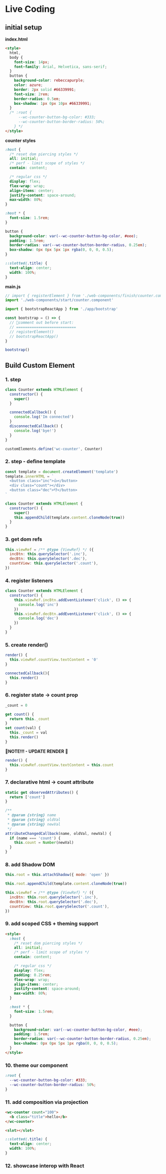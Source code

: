 # Live Coding

## initial setup

**index.html**

```html
<style>
  html,
  body {
    font-size: 14px;
    font-family: Arial, Helvetica, sans-serif;
  }
  button {
    background-color: rebeccapurple;
    color: azure;
    border: 2px solid #66339991;
    font-size: 2rem;
    border-radius: 0.5em;
    box-shadow: 1px 0px 10px #66339991;
  }
  /* :root {
      --wc-counter-button-bg-color: #333;
      --wc-counter-button-border-radius: 50%;
    } */
</style>
```

**counter styles**

```css
:host {
  /* reset dom piercing styles */
  all: initial;
  /* perf - limit scope of styles */
  contain: content;

  /* regular css */
  display: flex;
  flex-wrap: wrap;
  align-items: center;
  justify-content: space-around;
  max-width: 80%;
}

:host * {
  font-size: 1.5rem;
}

button {
  background-color: var(--wc-counter-button-bg-color, #eee);
  padding: 1.5rem;
  border-radius: var(--wc-counter-button-border-radius, 0.25em);
  box-shadow: 0px 0px 5px 1px rgba(0, 0, 0, 0.5);
}

::slotted(.title) {
  text-align: center;
  width: 100%;
}
```

**main.js**

```js
// import { registerElement } from './web-components/finish/counter.component'
import './web-components/start/counter.component'

import { bootstrapReactApp } from './app/bootstrap'

const bootstrap = () => {
  // 🚨comment out before start:
  // ===========================
  // registerElement()
  // bootstrapReactApp()
}

bootstrap()
```

## Build Custom Element

### 1. step

```js
class Counter extends HTMLElement {
  constructor() {
    super()
  }

  connectedCallback() {
    console.log('Im connected')
  }
  disconnectedCallback() {
    console.log('bye!')
  }
}

customElements.define('wc-counter', Counter)
```

### 2. step - define template

```js
const template = document.createElement('template')
template.innerHTML = `
  <button class="inc">👍</button>
  <div class="count"></div>
  <button class="dec">👎</button>
`

class Counter extends HTMLElement {
  constructor() {
    super()
    this.appendChild(template.content.cloneNode(true))
  }
}
```

### 3. get dom refs

```js
this.viewRef = /** @type {ViewRef} */ ({
  incBtn: this.querySelector('.inc'),
  decBtn: this.querySelector('.dec'),
  countView: this.querySelector('.count'),
})
```

### 4. register listeners

```js
class Counter extends HTMLElement {
  constructor() {
    this.viewRef.incBtn.addEventListener('click', () => {
      console.log('inc')
    })
    this.viewRef.decBtn.addEventListener('click', () => {
      console.log('dec')
    })
  }
}
```

### 5. create render()

```js
render() {
  this.viewRef.countView.textContent = '0'
}

connectedCallback(){
  this.render()
}
```

### 6. register state -> count prop

```js
_count = 0

get count() {
  return this._count
}
set count(val) {
  this._count = val
  this.render()
}
```

**🚨NOTE!!! - UPDATE RENDER 🚨**

```js
render() {
  this.viewRef.countView.textContent = this.count
}
```

### 7. declarative html -> count attribute

```js
static get observedAttributes() {
  return ['count']
}

/**
 * @param {string} name
 * @param {string} oldVal
 * @param {string} newVal
 */
attributeChangedCallback(name, oldVal, newVal) {
  if (name === 'count') {
    this.count = Number(newVal)
  }
}
```

### 8. add Shadow DOM

```js
this.root = this.attachShadow({ mode: 'open' })

this.root.appendChild(template.content.cloneNode(true))

this.viewRef = /** @type {ViewRef} */ ({
  incBtn: this.root.querySelector('.inc'),
  decBtn: this.root.querySelector('.dec'),
  countView: this.root.querySelector('.count'),
})
```

### 9. add scoped CSS + theming support

```html
<style>
  :host {
    /* reset dom piercing styles */
    all: initial;
    /* perf - limit scope of styles */
    contain: content;

    /* regular css */
    display: flex;
    padding: 0.25rem;
    flex-wrap: wrap;
    align-items: center;
    justify-content: space-around;
    max-width: 80%;
  }

  :host * {
    font-size: 1.5rem;
  }

  button {
    background-color: var(--wc-counter-button-bg-color, #eee);
    padding: 1.5rem;
    border-radius: var(--wc-counter-button-border-radius, 0.25em);
    box-shadow: 0px 0px 5px 1px rgba(0, 0, 0, 0.5);
  }
</style>
```

### 10. theme our component

```css
:root {
  --wc-counter-button-bg-color: #333;
  --wc-counter-button-border-radius: 50%;
}
```

### 11. add composition via projection

```html
<wc-counter count="100">
  <b class="title">hello</b>
</wc-counter>
```

```html
<slot></slot>
```

```css
::slotted(.title) {
  text-align: center;
  width: 100%;
}
```

### 12. showcase interop with React
